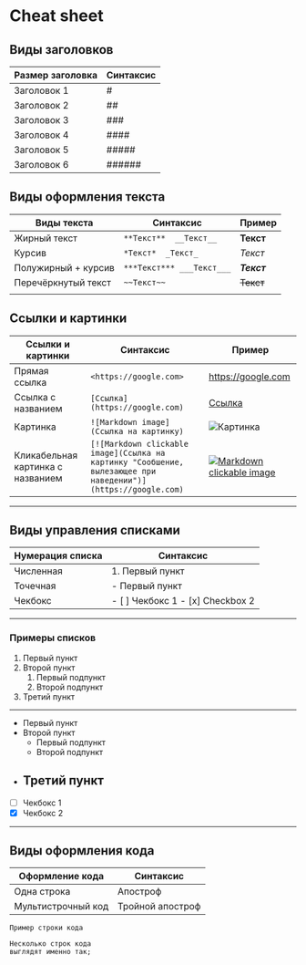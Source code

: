 # **Cheat sheet**  
## **Виды заголовков**
| Размер заголовка |Синтаксис|
|---|---|
| Заголовок 1 | # |
| Заголовок 2 | ## |
| Заголовок 3 | ### |
| Заголовок 4 | #### |
| Заголовок 5 | ##### |
| Заголовок 6 | ###### |

##  **Виды оформления текста** 
| Виды текста  | Синтаксис | Пример |
|---|---|---|
| Жирный текст | `**Текст**  __Текст__` | **Текст**|
| Курсив | `*Текст*  _Текст_` | *Текст*|
| Полужирный + курсив | `***Текст*** ___Текст___` | ***Текст***|
| Перечёркнутый текст | `~~Текст~~` | ~~Текст~~|
|||

## **Ссылки и картинки**
|Ссылки и картинки  | Синтаксис |Пример
|---|---|---|
|Прямая ссылка|`<https://google.com>`|<https://google.com>
|Ссылка с названием|`[Ссылка](https://google.com)`|[Ссылка](https://google.com)|
|Картинка|`![Markdown image](Cсылка на картинку)`| ![Картинка](/images/markdown.png)
|Кликабельная картинка с названием|`[![Markdown clickable image](Ссылка на картинку "Сообшение, вылезающее при наведении")](https://google.com)`|[![Markdown clickable image](/images/markdown.png "Click me!")](https://google.com)

---

## **Виды управления списками**

|Нумерация списка  | Синтаксис 
|---|---|
|Численная| 1. Первый пункт|
|Точечная| - Первый пункт |
|Чекбокс|- [ ] Чекбокс 1 - [x] Checkbox 2|

---

### Примеры списков

1. Первый пункт
2. Второй пункт
    1. Первый подпункт
    2. Второй подпункт
3. Третий пункт
---
- Первый пункт
- Второй пункт
    - Первый подпункт
    - Второй подпункт
- Третий пункт
  ---
- [ ] Чекбокс 1
- [x] Чекбокс 2

---

## **Виды оформления кода**

| Оформление кода  | Синтаксис 
|---|---|
Одна строка|Апостроф
Мультистрочный код|Тройной апостроф


`Пример строки кода`

```
Несколько строк кода
выглядят именно так;
```
